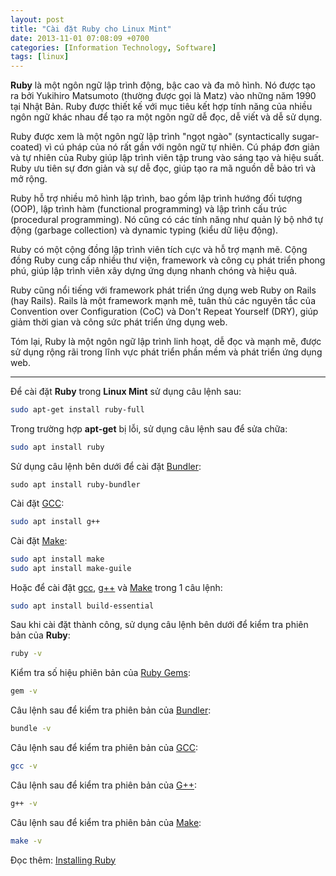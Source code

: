 ```yaml
---
layout: post
title: "Cài đặt Ruby cho Linux Mint"
date: 2013-11-01 07:08:09 +0700
categories: [Information Technology, Software]
tags: [linux]
---
```


**Ruby** là một ngôn ngữ lập trình động, bậc cao và đa mô hình. Nó được tạo ra bởi Yukihiro Matsumoto (thường được gọi là Matz) vào những năm 1990 tại Nhật Bản. Ruby được thiết kế với mục tiêu kết hợp tính năng của nhiều ngôn ngữ khác nhau để tạo ra một ngôn ngữ dễ đọc, dễ viết và dễ sử dụng.

Ruby được xem là một ngôn ngữ lập trình "ngọt ngào" (syntactically sugar-coated) vì cú pháp của nó rất gần với ngôn ngữ tự nhiên. Cú pháp đơn giản và tự nhiên của Ruby giúp lập trình viên tập trung vào sáng tạo và hiệu suất. Ruby ưu tiên sự đơn giản và sự dễ đọc, giúp tạo ra mã nguồn dễ bảo trì và mở rộng.

Ruby hỗ trợ nhiều mô hình lập trình, bao gồm lập trình hướng đối tượng (OOP), lập trình hàm (functional programming) và lập trình cấu trúc (procedural programming). Nó cũng có các tính năng như quản lý bộ nhớ tự động (garbage collection) và dynamic typing (kiểu dữ liệu động).

Ruby có một cộng đồng lập trình viên tích cực và hỗ trợ mạnh mẽ. Cộng đồng Ruby cung cấp nhiều thư viện, framework và công cụ phát triển phong phú, giúp lập trình viên xây dựng ứng dụng nhanh chóng và hiệu quả.

Ruby cũng nổi tiếng với framework phát triển ứng dụng web Ruby on Rails (hay Rails). Rails là một framework mạnh mẽ, tuân thủ các nguyên tắc của Convention over Configuration (CoC) và Don't Repeat Yourself (DRY), giúp giảm thời gian và công sức phát triển ứng dụng web.

Tóm lại, Ruby là một ngôn ngữ lập trình linh hoạt, dễ đọc và mạnh mẽ, được sử dụng rộng rãi trong lĩnh vực phát triển phần mềm và phát triển ứng dụng web.

---

Để cài đặt **Ruby** trong **Linux Mint** sử dụng câu lệnh sau:  
```bash
sudo apt-get install ruby-full
```  

Trong trường hợp **apt-get** bị lỗi, sử dụng câu lệnh sau để sửa chữa:  
```bash
sudo apt install ruby
```  

Sử dụng câu lệnh bên dưới để cài đặt [Bundler](https://bundler.io/):  
```shell
sudo apt install ruby-bundler
```  

Cài đặt [GCC](https://gcc.gnu.org/):  
```bash
sudo apt install g++
```  

Cài đặt [Make](https://www.gnu.org/software/make/):  
```bash
sudo apt install make
sudo apt install make-guile
```  

Hoặc để cài đặt [gcc](https://gcc.gnu.org/), [g++](https://gcc.gnu.org/) và [Make](https://www.gnu.org/software/make/) trong 1 câu lệnh:  
```bash
sudo apt install build-essential
```  

Sau khi cài đặt thành công, sử dụng câu lệnh bên dưới để kiểm tra phiên bản của **Ruby**:  
```bash
ruby -v
```  

Kiểm tra số hiệu phiên bản của [Ruby Gems](https://rubygems.org/):  
```bash
gem -v
```  

Câu lệnh sau để kiểm tra phiên bản của [Bundler](https://bundler.io/):  
```bash
bundle -v
```  

Câu lệnh sau để kiểm tra phiên bản của [GCC](https://gcc.gnu.org):  
```bash
gcc -v
```  

Câu lệnh sau để kiểm tra phiên bản của [G++](https://gcc.gnu.org):  
```bash
g++ -v
```  

Câu lệnh sau để kiểm tra phiên bản của [Make](https://www.gnu.org/software/make/):  
```bash
make -v
```  

Đọc thêm: [Installing Ruby](https://www.ruby-lang.org/en/documentation/installation/#apt)

